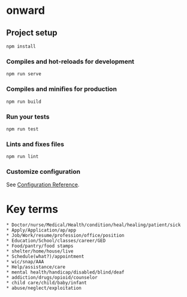 # onward

## Project setup
```
npm install
```

### Compiles and hot-reloads for development
```
npm run serve
```

### Compiles and minifies for production
```
npm run build
```

### Run your tests
```
npm run test
```

### Lints and fixes files
```
npm run lint
```

### Customize configuration
See [Configuration Reference](https://cli.vuejs.org/config/).

#
# Key terms
    * Doctor/nurse/Medical/Health/condition/heal/healing/patient/sick
    * Apply/Application/ap/app
    * Job/Work/resume/profession/office/position
    * Education/School/classes/career/GED
    * Food/pantry/food stamps
    * shelter/home/house/live
    * Schedule(what?)/appointment
    * wic/snap/AAA
    * Help/assistance/care
    * mental health/handicap/disabled/blind/deaf
    * addiction/drugs/opioid/counselor
    * child care/child/baby/infant
    * abuse/neglect/exploitation